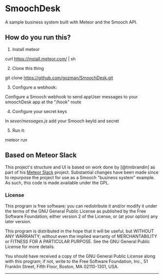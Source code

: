 # SmoochDesk

A sample business system built with Meteor and the Smooch API.

## How do you run this?

1. Install meteor

curl https://install.meteor.com/ | sh

2. Clone this thing

git clone https://github.com/gozman/SmoochDesk.git

3. Configure a webhook:

Configure a Smooch webhook to send appUser messages to your smoochDesk app at the "/hook" route

4. Configure your secret keys

In _sever/messages.js_ add your Smooch keyId and secret

5. Run it:

meteor run

## Based on Meteor Slack

This project's structure and UI is based on work done by [@timbrandin] as part of his [Meteor Slack](https://slides.com/timbrandin/meteor-slack) project. Substantial changes have been made since to repurpose the project for use as a Smooch "business system" example. As such, this code is made available under the GPL.

### License

This program is free software; you can redistribute it and/or
modify it under the terms of the GNU General Public License
as published by the Free Software Foundation; either version 2
of the License, or (at your option) any later version.

This program is distributed in the hope that it will be useful,
but WITHOUT ANY WARRANTY; without even the implied warranty of
MERCHANTABILITY or FITNESS FOR A PARTICULAR PURPOSE.  See the
GNU General Public License for more details.

You should have received a copy of the GNU General Public License
along with this program; if not, write to the Free Software
Foundation, Inc., 51 Franklin Street, Fifth Floor, Boston,
MA  02110-1301, USA.

-------
